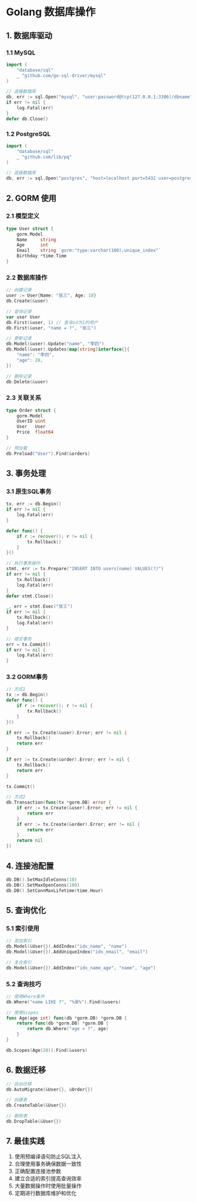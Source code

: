 # Golang 数据库操作

## 1. 数据库驱动

### 1.1 MySQL
```go
import (
    "database/sql"
    _ "github.com/go-sql-driver/mysql"
)

// 连接数据库
db, err := sql.Open("mysql", "user:password@tcp(127.0.0.1:3306)/dbname")
if err != nil {
    log.Fatal(err)
}
defer db.Close()
```

### 1.2 PostgreSQL
```go
import (
    "database/sql"
    _ "github.com/lib/pq"
)

// 连接数据库
db, err := sql.Open("postgres", "host=localhost port=5432 user=postgres password=password dbname=mydb sslmode=disable")
```

## 2. GORM 使用

### 2.1 模型定义
```go
type User struct {
    gorm.Model
    Name     string
    Age      int
    Email    string `gorm:"type:varchar(100);unique_index"`
    Birthday *time.Time
}
```

### 2.2 数据库操作
```go
// 创建记录
user := User{Name: "张三", Age: 18}
db.Create(&user)

// 查询记录
var user User
db.First(&user, 1) // 查询id为1的用户
db.First(&user, "name = ?", "张三")

// 更新记录
db.Model(&user).Update("name", "李四")
db.Model(&user).Updates(map[string]interface{}{
    "name": "李四",
    "age": 20,
})

// 删除记录
db.Delete(&user)
```

### 2.3 关联关系
```go
type Order struct {
    gorm.Model
    UserID uint
    User   User
    Price  float64
}

// 预加载
db.Preload("User").Find(&orders)
```

## 3. 事务处理

### 3.1 原生SQL事务
```go
tx, err := db.Begin()
if err != nil {
    log.Fatal(err)
}

defer func() {
    if r := recover(); r != nil {
        tx.Rollback()
    }
}()

// 执行事务操作
stmt, err := tx.Prepare("INSERT INTO users(name) VALUES(?)")
if err != nil {
    tx.Rollback()
    log.Fatal(err)
}
defer stmt.Close()

_, err = stmt.Exec("张三")
if err != nil {
    tx.Rollback()
    log.Fatal(err)
}

// 提交事务
err = tx.Commit()
if err != nil {
    log.Fatal(err)
}
```

### 3.2 GORM事务
```go
// 方式1
tx := db.Begin()
defer func() {
    if r := recover(); r != nil {
        tx.Rollback()
    }
}()

if err := tx.Create(&user).Error; err != nil {
    tx.Rollback()
    return err
}

if err := tx.Create(&order).Error; err != nil {
    tx.Rollback()
    return err
}

tx.Commit()

// 方式2
db.Transaction(func(tx *gorm.DB) error {
    if err := tx.Create(&user).Error; err != nil {
        return err
    }
    if err := tx.Create(&order).Error; err != nil {
        return err
    }
    return nil
})
```

## 4. 连接池配置
```go
db.DB().SetMaxIdleConns(10)
db.DB().SetMaxOpenConns(100)
db.DB().SetConnMaxLifetime(time.Hour)
```

## 5. 查询优化

### 5.1 索引使用
```go
// 添加索引
db.Model(&User{}).AddIndex("idx_name", "name")
db.Model(&User{}).AddUniqueIndex("idx_email", "email")

// 复合索引
db.Model(&User{}).AddIndex("idx_name_age", "name", "age")
```

### 5.2 查询技巧
```go
// 使用Where条件
db.Where("name LIKE ?", "%张%").Find(&users)

// 使用Scopes
func Age(age int) func(db *gorm.DB) *gorm.DB {
    return func(db *gorm.DB) *gorm.DB {
        return db.Where("age > ?", age)
    }
}

db.Scopes(Age(20)).Find(&users)
```

## 6. 数据迁移
```go
// 自动迁移
db.AutoMigrate(&User{}, &Order{})

// 创建表
db.CreateTable(&User{})

// 删除表
db.DropTable(&User{})
```

## 7. 最佳实践
1. 使用预编译语句防止SQL注入
2. 合理使用事务确保数据一致性
3. 正确配置连接池参数
4. 建立合适的索引提高查询效率
5. 大量数据操作时使用批量操作
6. 定期进行数据库维护和优化 